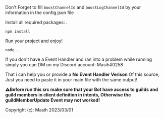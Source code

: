 Don't Forget to fill `boostChannelId` and `boostLogChannelId` by your information in the config.json file

Install all required packages:
.
```
npm install
```

Run your project and enjoy!
```
node . 
```
If you don't have a Event Handler and ran into a problem while running simply you can DM on my Discord account: Masih#0258

That i can help you or provide a **No Event Handler Verison** Of this source, Just you need to paste it in your main file with the same output!

**⚠️Before run this src make sure that your Bot have access to guilds and guild members in client definition in intents, Otherwise the guildMemberUpdate Event may not worked!**
 
 Copyright (c): Masih 2023/03/01

